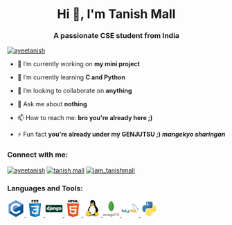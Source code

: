 <h1 align="center">Hi 👋, I'm Tanish Mall</h1>
<h3 align="center">A passionate CSE student from India</h3>

<p align="left"> <a href="https://twitter.com/ayeetanish" target="blank"><img src="https://img.shields.io/twitter/follow/ayeetanish?logo=twitter&style=for-the-badge" alt="ayeetanish" /></a> </p>

- 🔭 I’m currently working on **my mini project**

- 🌱 I’m currently learning **C and Python**

- 👯 I’m looking to collaborate on **anything**

- 💬 Ask me about **nothing**

- 📫 How to reach me: **bro you're already here ;)**

- ⚡ Fun fact **you're already under my GENJUTSU ;) *mangekyo sharingan***

<h3 align="left">Connect with me:</h3>
<p align="left">
<a href="https://twitter.com/ayeetanish" target="blank"><img align="center" src="https://raw.githubusercontent.com/rahuldkjain/github-profile-readme-generator/master/src/images/icons/Social/twitter.svg" alt="ayeetanish" height="30" width="40" /></a>
<a href="https://linkedin.com/in/tanish-mall-b78718202" target="blank"><img align="center" src="https://raw.githubusercontent.com/rahuldkjain/github-profile-readme-generator/master/src/images/icons/Social/linked-in-alt.svg" alt="tanish mall" height="30" width="40" /></a>
<a href="https://instagram.com/iam_tanishmall" target="blank"><img align="center" src="https://raw.githubusercontent.com/rahuldkjain/github-profile-readme-generator/master/src/images/icons/Social/instagram.svg" alt="iam_tanishmall" height="30" width="40" /></a>
</p>

<h3 align="left">Languages and Tools:</h3>
<p align="left"> <a href="https://www.cprogramming.com/" target="_blank"> <img src="https://raw.githubusercontent.com/devicons/devicon/master/icons/c/c-original.svg" alt="c" width="40" height="40"/> </a> <a href="https://www.w3schools.com/css/" target="_blank"> <img src="https://raw.githubusercontent.com/devicons/devicon/master/icons/css3/css3-original-wordmark.svg" alt="css3" width="40" height="40"/> </a> <a href="https://www.djangoproject.com/" target="_blank"> <img src="https://raw.githubusercontent.com/devicons/devicon/master/icons/django/django-original.svg" alt="django" width="40" height="40"/> </a> <a href="https://www.w3.org/html/" target="_blank"> <img src="https://raw.githubusercontent.com/devicons/devicon/master/icons/html5/html5-original-wordmark.svg" alt="html5" width="40" height="40"/> </a> <a href="https://www.linux.org/" target="_blank"> <img src="https://raw.githubusercontent.com/devicons/devicon/master/icons/linux/linux-original.svg" alt="linux" width="40" height="40"/> </a> <a href="https://www.mongodb.com/" target="_blank"> <img src="https://raw.githubusercontent.com/devicons/devicon/master/icons/mongodb/mongodb-original-wordmark.svg" alt="mongodb" width="40" height="40"/> </a> <a href="https://www.mysql.com/" target="_blank"> <img src="https://raw.githubusercontent.com/devicons/devicon/master/icons/mysql/mysql-original-wordmark.svg" alt="mysql" width="40" height="40"/> </a> <a href="https://www.python.org" target="_blank"> <img src="https://raw.githubusercontent.com/devicons/devicon/master/icons/python/python-original.svg" alt="python" width="40" height="40"/> </a> </p>
